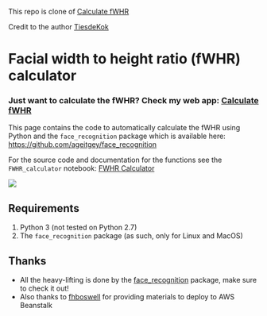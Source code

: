 This repo is clone of <a href="https://www.tiesdekok.com/calculatefwhr">Calculate fWHR</a>

Credit to the author <a href="https://github.com/TiesdeKok">TiesdeKok</a>

# Facial width to height ratio (fWHR) calculator

<h3>Just want to calculate the fWHR? Check my web app: <a href="https://www.tiesdekok.com/calculatefwhr">Calculate fWHR</a></h3>

This page contains the code to automatically calculate the fWHR using Python and the `face_recognition` package which is available here: https://github.com/ageitgey/face_recognition

For the source code and documentation for the functions see the `FWHR_calculator` notebook: [FWHR Calculator](https://github.com/TiesdeKok/fWHR_calculator/blob/master/FWHR_calculator.ipynb)

![](https://github.com/TiesdeKok/fWHR_calculator/blob/master/example.png?raw=true)

## Requirements

1. Python 3 (not tested on Python 2.7)
2. The `face_recognition` package (as such, only for Linux and MacOS)

## Thanks

* All the heavy-lifting is done by the [face_recognition](https://github.com/ageitgey/face_recognition) package, make sure to check it out!   
* Also thanks to [fhboswell](https://github.com/fhboswell/Guardian-face-recognition-API) for providing materials to deploy to AWS Beanstalk